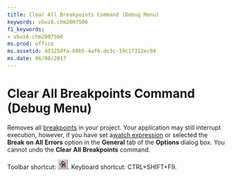 ```yaml
---
title: Clear All Breakpoints Command (Debug Menu)
keywords: vbui6.chm2007506
f1_keywords:
- vbui6.chm2007506
ms.prod: office
ms.assetid: 4d3250fa-69b5-4af6-dc3c-19c17312ec94
ms.date: 06/08/2017
---
```



# Clear All Breakpoints Command (Debug Menu)

Removes all [breakpoints](../../Glossary/vbe-glossary.md) in your project. Your application may still interrupt execution, however, if you have set a[watch expression](../../Glossary/vbe-glossary.md) or selected the **Break** **on** **All** **Errors** option in the **General** tab of the **Options** dialog box. You cannot undo the **Clear** **All** **Breakpoints** command.

Toolbar shortcut: 
![Toolbar button](../../../images/tbr_clbp_ZA01201686.gif). Keyboard shortcut: CTRL+SHIFT+F9.

